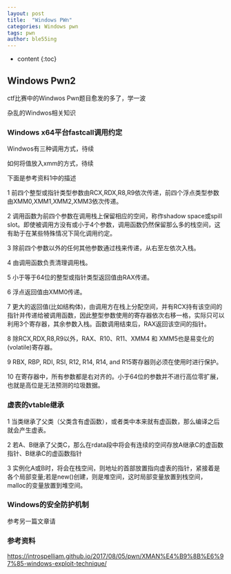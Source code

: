 ```yaml
---
layout: post
title:  "Windows PWn"
categories: Windows pwn 
tags: pwn
author: ble55ing
---
```


* content
{:toc}
## Windows Pwn2 

ctf比赛中的Windwos Pwn题目愈发的多了，学一波

杂乱的Windwos相关知识

### Windows x64平台fastcall调用约定 

Windwos有三种调用方式，待续

如何将值放入xmm的方式，待续

下面是参考资料1中的描述

1	前四个整型或指针类型参数由RCX,RDX,R8,R9依次传递，前四个浮点类型参数由XMM0,XMM1,XMM2,XMM3依次传递。

2	调用函数为前四个参数在调用栈上保留相应的空间，称作shadow space或spill slot。即使被调用方没有或小于4个参数，调用函数仍然保留那么多的栈空间，这有助于在某些特殊情况下简化调用约定。

3	除前四个参数以外的任何其他参数通过栈来传递，从右至左依次入栈。

4	由调用函数负责清理调用栈。

5	小于等于64位的整型或指针类型返回值由RAX传递。

6	浮点返回值由XMM0传递。

7	更大的返回值(比如结构体)，由调用方在栈上分配空间，并有RCX持有该空间的指针并传递给被调用函数，因此整型参数使用的寄存器依次右移一格，实际只可以利用3个寄存器，其余参数入栈。函数调用结束后，RAX返回该空间的指针。

8	除RCX,RDX,R8,R9以外，RAX、R10、R11、XMM4 和 XMM5也是易变化的(volatile)寄存器。

9	RBX, RBP, RDI, RSI, R12, R14, R14, and R15寄存器则必须在使用时进行保护。

10	在寄存器中，所有参数都是右对齐的。小于64位的参数并不进行高位零扩展，也就是高位是无法预测的垃圾数据。

### 虚表的vtable继承

1	当类继承了父类（父类含有虚函数），或者类中本来就有虚函数，那么编译之后就会产生虚表。

2	若A、B继承了父类C，那么在rdata段中将会有连续的空间存放A继承C的虚函数指针、B继承C的虚函数指针

3	实例化A或B时，将会在栈空间，则地址的首部放置指向虚表的指针，紧接着是各个局部变量;若是new()创建，则是堆空间，这时局部变量放置到栈空间，malloc的变量放置到堆空间。

### Windows的安全防护机制

参考另一篇文章请

### 参考资料

<https://introspelliam.github.io/2017/08/05/pwn/XMAN%E4%B9%8B%E6%97%85-windows-exploit-technique/> 